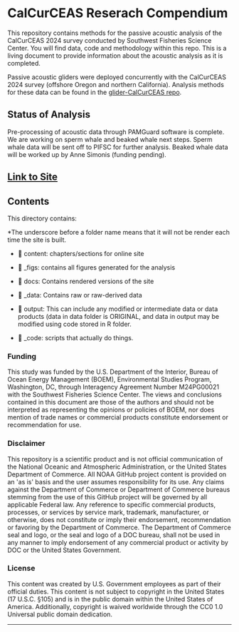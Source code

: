 # CalCurCEAS Reserach Compendium

This repository contains methods for the passive acoustic analysis of the CalCurCEAS 2024 survey conducted by Southwest Fisheries Science Center. You will find data, code and methodology within this repo. This is a living document to provide information about the acoustic analysis as it is completed.

Passive acoustic gliders were deployed concurrently with the CalCurCEAS 2024 survey (offshore Oregon and northern California). Analysis methods for these data can be found in the [glider-CalCurCEAS repo](https://github.com/sfregosi-noaa/glider-CalCurCEAS).

## Status of Analysis

Pre-processing of acoustic data through PAMGuard software is complete. We are working on sperm whale and beaked whale next steps. Sperm whale data will be sent off to PIFSC for further analysis. Beaked whale data will be worked up by Anne Simonis (funding pending).

## [Link to Site](https://sael-swfsc.github.io/CalCurCEAS-2024-Drifter-Analysis/)

## Contents

This directory contains:

\*The underscore before a folder name means that it will not be render each time the site is built.

-   📁 content: chapters/sections for online site

-   📁 \_figs: contains all figures generated for the analysis

-   📁 docs: Contains rendered versions of the site

-   📁 \_data: Contains raw or raw-derived data

-   📁 output: This can include any modified or intermediate data or data products (data in data folder is ORIGINAL, and data in output may be modified using code stored in R folder.

-   📁 \_code: scripts that actually do things.

### Funding

This study was funded by the U.S. Department of the Interior, Bureau of Ocean Energy Management (BOEM), Environmental Studies Program, Washington, DC, through Interagency Agreement Number M24PG00021 with the Southwest Fisheries Science Center. The views and conclusions contained in this document are those of the authors and should not be interpreted as representing the opinions or policies of BOEM, nor does mention of trade names or commercial products constitute endorsement or recommendation for use.

### Disclaimer

This repository is a scientific product and is not official communication of the National Oceanic and Atmospheric Administration, or the United States Department of Commerce. All NOAA GitHub project content is provided on an 'as is' basis and the user assumes responsibility for its use. Any claims against the Department of Commerce or Department of Commerce bureaus stemming from the use of this GitHub project will be governed by all applicable Federal law. Any reference to specific commercial products, processes, or services by service mark, trademark, manufacturer, or otherwise, does not constitute or imply their endorsement, recommendation or favoring by the Department of Commerce. The Department of Commerce seal and logo, or the seal and logo of a DOC bureau, shall not be used in any manner to imply endorsement of any commercial product or activity by DOC or the United States Government.

### License

This content was created by U.S. Government employees as part of their official duties. This content is not subject to copyright in the United States (17 U.S.C. §105) and is in the public domain within the United States of America. Additionally, copyright is waived worldwide through the CC0 1.0 Universal public domain dedication.

<hr>
